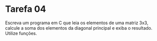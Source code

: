 # Tarefa 04

Escreva um programa em C que leia os elementos de uma matriz 3x3, calcule
a soma dos elementos da diagonal principal e exiba o resultado. Utilize
funções.